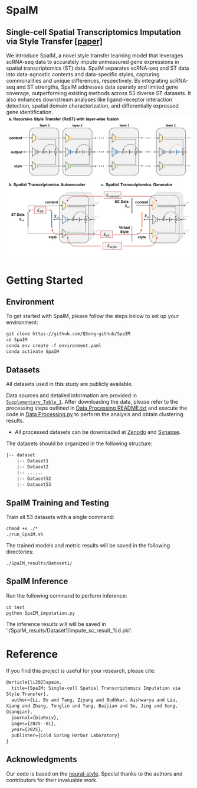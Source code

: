 # SpaIM

## Single-cell Spatial Transcriptomics Imputation via Style Transfer  [[paper]](https://www.biorxiv.org/content/10.1101/2025.01.24.634756v1.full.pdf)

We introduce SpaIM, a novel style transfer learning model that leverages scRNA-seq data to accurately impute unmeasured gene expressions in spatial transcriptomics (ST) data. SpaIM separates scRNA-seq and ST data into data-agnostic contents and data-specific styles, capturing commonalities and unique differences, respectively. By integrating scRNA-seq and ST strengths, SpaIM addresses data sparsity and limited gene coverage, outperforming existing methods across 53 diverse ST datasets. It also enhances downstream analyses like ligand-receptor interaction detection, spatial domain characterization, and differentially expressed gene identification.
![workflow](./data/Fig1.png)

# Getting Started

## Environment

To get started with SpaIM, please follow the steps below to set up your environment:

```commandline
git clone https://github.com/QSong-github/SpaIM
cd SpaIM
conda env create -f environment.yaml
conda activate SpaIM
```

## Datasets

All datasets used in this study are publicly available. 

Data sources and detailed information are provided in [`Supplementary_Table_1`](./data/Supplementary_Table_1.xlsx). After downloading the data, please refer to the processing steps outlined in [Data Processing README.txt](./data/Data_Processing_README.txt) and execute the code in [Data Processing.py](./data/Data_Processing.py) to perform the analysis and obtain clustering results.

- All processed datasets can be downloaded at [Zenodo](https://zenodo.org/records/14741028) and [Synapse](https://www.synapse.org/Synapse:syn64421787/files/).

The datasets should be organized in the following structure:
```
|-- dataset
    |-- Dataset1
    |-- Dataset2
    |-- ......
    |-- Dataset52
    |-- Dataset53
```

## SpaIM Training and Testing

Train all 53 datasets with a single command:
```
chmod +x ./*
./run_SpaIM.sh
```

The trained models and metric results will be saved in the following directories:
```
./SpaIM_results/Dataset1/
```

## SpaIM Inference

Run the following command to perform inference:
```
cd test
python SpaIM_imputation.py
```
The inference results will will be saved in './SpaIM_results/Dataset1/impute_sc_result_%d.pkl'.

# Reference
If you find this project is useful for your research, please cite:
```
@article{li2025spaim,
  title={SpaIM: Single-cell Spatial Transcriptomics Imputation via Style Transfer},
  author={Li, Bo and Tang, Ziyang and Budhkar, Aishwarya and Liu, Xiang and Zhang, Tonglin and Yang, Baijian and Su, Jing and Song, Qianqian},
  journal={bioRxiv},
  pages={2025--01},
  year={2025},
  publisher={Cold Spring Harbor Laboratory}
}
```

## Acknowledgments

Our code is based on the [neural-style](https://github.com/jcjohnson/neural-style). Special thanks to the authors and contributors for their invaluable work.

